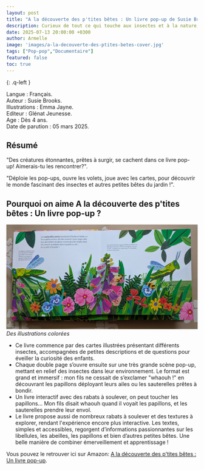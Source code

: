 ```yaml
---
layout: post
title: "A la découverte des p'tites bêtes : Un livre pop-up de Susie Brooks et Emma Jayne"
description: Curieux de tout ce qui touche aux insectes et à la nature, mon fils a trouvé dans ce livre pop-up une manière ludique et interactive d’en apprendre davantage.
date: 2025-07-13 20:00:00 +0300
author: Armelle
image: 'images/a-la-decouverte-des-ptites-betes-cover.jpg'
tags: ["Pop-pop","Documentaire"]
featured: false
toc: true
---
```


{: .q-left }

Langue : Français.  
Auteur : Susie Brooks.     
Illustrations : Emma Jayne.                    
Editeur : Glénat Jeunesse.             
Age : Dès 4 ans.                             
Date de parution : 05 mars 2025.        

## Résumé

"Des créatures étonnantes, prêtes à surgir, se cachent dans ce livre pop-up! Aimerais-tu les rencontrer?".

"Déploie les pop-ups, ouvre les volets, joue avec les cartes, pour découvrir le monde fascinant des insectes et autres petites bêtes du jardin !".

## Pourquoi on aime A la découverte des p'tites bêtes : Un livre pop-up ?

![Des illustrations colorées](images/a-la-decouverte-des-ptites-betes-int.jpg)
*Des illustrations colorées*
- Ce livre commence par des cartes illustrées présentant différents insectes, accompagnées de petites descriptions et de questions pour éveiller la curiosité des enfants.
- Chaque double page s’ouvre ensuite sur une très grande scène pop-up, mettant en relief des insectes dans leur environnement. Le format est grand et immersif : mon fils ne cessait de s’exclamer "whaouh !" en découvrant les papillons déployant leurs ailes ou les sauterelles prêtes à bondir.
- Un livre interactif avec des rabats à soulever, on peut toucher les papillons... Mon fils disait whaouh quand il voyait les papillons, et les sauterelles prendre leur envol.
- Le livre propose aussi de nombreux rabats à soulever et des textures à explorer, rendant l'expérience encore plus interactive. Les textes, simples et accessibles, regorgent d’informations passionnantes sur les libellules, les abeilles, les papillons et bien d’autres petites bêtes. Une belle manière de combiner émerveillement et apprentissage !

Vous pouvez le retrouver ici sur Amazon: [A la découverte des p'tites bêtes : Un livre pop-up](https://www.glenat.com/glenat-jeunesse/la-decouverte-des-ptites-betes-un-livre-pop-9791026404903/).


